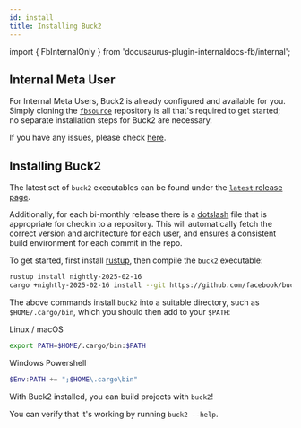 ```yaml
---
id: install
title: Installing Buck2
---
```


import { FbInternalOnly } from 'docusaurus-plugin-internaldocs-fb/internal';

<FbInternalOnly>

## Internal Meta User

For Internal Meta Users, Buck2 is already configured and available for you.
Simply cloning the
[`fbsource`](https://www.internalfb.com/wiki/Repositories/fbsource/#cloning)
repository is all that's required to get started; no separate installation steps
for Buck2 are necessary.

If you have any issues, please check [here](../../users/faq/meta_installation).

</FbInternalOnly>

## Installing Buck2

The latest set of `buck2` executables can be found under the
[`latest` release page](https://github.com/facebook/buck2/releases/tag/latest).

Additionally, for each bi-monthly release there is a
[dotslash](https://dotslash-cli.com/) file that is appropriate for checkin to a
repository. This will automatically fetch the correct version and architecture
for each user, and ensures a consistent build environment for each commit in the
repo.

To get started, first install [rustup](https://rustup.rs/), then compile the
`buck2` executable:

```bash
rustup install nightly-2025-02-16
cargo +nightly-2025-02-16 install --git https://github.com/facebook/buck2.git buck2
```

The above commands install `buck2` into a suitable directory, such as
`$HOME/.cargo/bin`, which you should then add to your `$PATH`:

Linux / macOS

```sh
export PATH=$HOME/.cargo/bin:$PATH
```

Windows Powershell

```powershell
$Env:PATH += ";$HOME\.cargo\bin"
```

With Buck2 installed, you can build projects with `buck2`!

You can verify that it's working by running `buck2 --help`.
